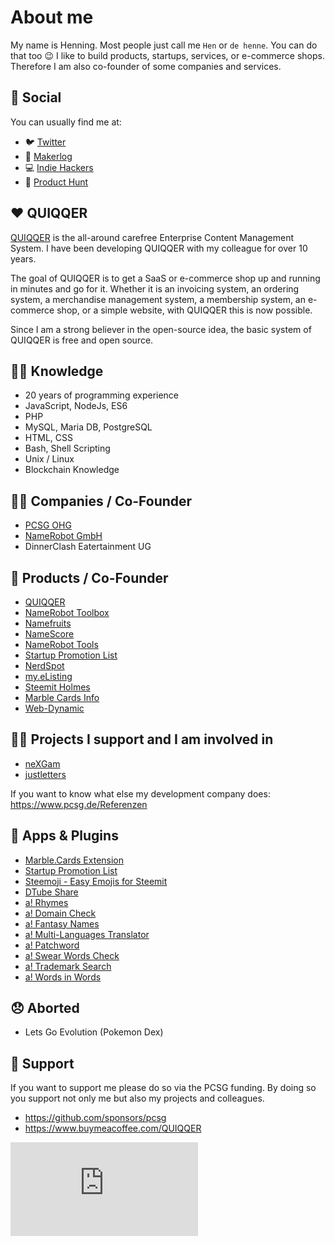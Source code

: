 About me
======

My name is Henning. Most people just call me `Hen` or `de henne`. You can do that too :wink:
I like to build products, startups, services, or e-commerce shops. Therefore I am also co-founder of some companies and services.

💬 Social
------

You can usually find me at:

- 🐦 [Twitter](https://twitter.com/de_henne)
- 👷 [Makerlog](https://getmakerlog.com/@dehenne)
- 💻 [Indie Hackers](https://www.indiehackers.com/dehenne)
- 🚀 [Product Hunt](https://www.producthunt.com/@de_henne)

❤️ QUIQQER
------

[QUIQQER](https://www.quiqqer.com) is the all-around carefree Enterprise Content Management System. I have been developing QUIQQER with my colleague for over 10 years. 

The goal of QUIQQER is to get a SaaS or e-commerce shop up and running in minutes and go for it.
Whether it is an invoicing system, an ordering system, a merchandise management system, a membership system, an e-commerce shop, or a simple website, with QUIQQER this is now possible.

Since I am a strong believer in the open-source idea, the basic system of QUIQQER is free and open source.

👨‍🎓 Knowledge
------

- 20 years of programming experience
- JavaScript, NodeJs, ES6
- PHP
- MySQL, Maria DB, PostgreSQL
- HTML, CSS
- Bash, Shell Scripting
- Unix / Linux
- Blockchain Knowledge


👨‍💼 Companies / Co-Founder
------

- [PCSG OHG](https://pcsg.de)
- [NameRobot GmbH](https://www.namerobot.com)
- DinnerClash Eatertainment UG


👷 Products / Co-Founder
------

- [QUIQQER](https://www.quiqqer.com)
- [NameRobot Toolbox](https://www.namerobot.de/toolbox)
- [Namefruits](https://www.namefruits.com)
- [NameScore](https://www.namescore.io)
- [NameRobot Tools](https://tools.namerobot.com)
- [Startup Promotion List](https://startup-promotion-list.quiqqer.com)
- [NerdSpot](https://www.nerdspot.events)
- [my.eListing](https://www.my-elisting.com)
- [Steemit Holmes](https://www.steemit-holmes.com/)
- [Marble Cards Info](https://www.marble-cards.info/)
- [Web-Dynamic](https://www.web-dynamic.de/)


🧑‍🏭 Projects I support and I am involved in
------

- [neXGam](https://www.nexgam.de)
- [justletters](https://www.justletters.de)

If you want to know what else my development company does: https://www.pcsg.de/Referenzen


📱 Apps & Plugins
------

- [Marble.Cards Extension](https://github.com/pcsg/marble-cards-browser-extension)
- [Startup Promotion List](https://play.google.com/store/apps/details?id=de.pcsg.startuppromotionlist&hl=de)
- [Steemoji - Easy Emojis for Steemit](https://chrome.google.com/webstore/detail/oglhmgjoechnljijaoedcgjgjmeladgf)
- [DTube Share](https://chrome.google.com/webstore/detail/mmbblkbmnnacplngkbmfkogbdonjjade)
- [a! Rhymes](https://www.appsforwords.com/Apps/Rhymes)
- [a! Domain Check](https://www.appsforwords.com/Apps/Domaincheck)
- [a! Fantasy Names](https://www.appsforwords.com/Apps/Fantasynames)
- [a! Multi-Languages Translator](https://www.appsforwords.com/Apps/Multi-Language-Translator)
- [a! Patchword](https://www.appsforwords.com/Apps/Patchword)
- [a! Swear Words Check](https://www.appsforwords.com/Apps/Swear-Words-Check)
- [a! Trademark Search](https://www.appsforwords.com/Apps/Trademark-Search)
- [a! Words in Words](appsforwords.com/Apps/Words-in-Words)

😞 Aborted
------

- Lets Go Evolution (Pokemon Dex)


🙏 Support
------

If you want to support me please do so via the PCSG funding. By doing so you support not only me but also my projects and colleagues.

- https://github.com/sponsors/pcsg
- https://www.buymeacoffee.com/QUIQQER


![](https://stats.pcsg-server.de/matomo.php?idsite=50&amp;rec=1)
